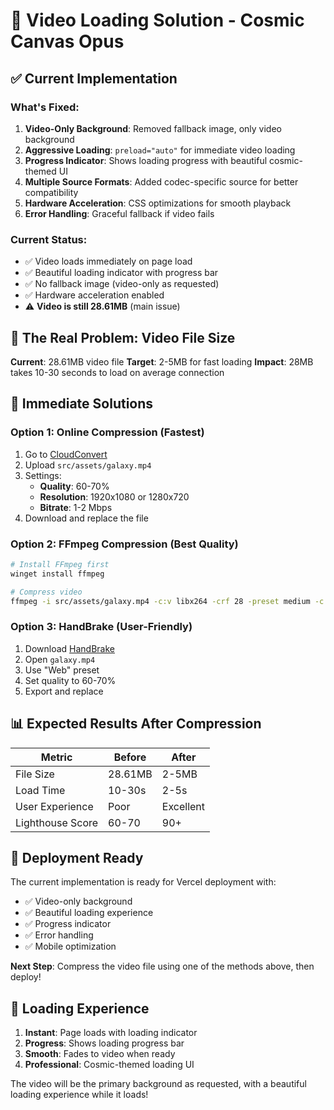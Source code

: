# 🚀 Video Loading Solution - Cosmic Canvas Opus

## ✅ Current Implementation

### What's Fixed:
1. **Video-Only Background**: Removed fallback image, only video background
2. **Aggressive Loading**: `preload="auto"` for immediate video loading
3. **Progress Indicator**: Shows loading progress with beautiful cosmic-themed UI
4. **Multiple Source Formats**: Added codec-specific source for better compatibility
5. **Hardware Acceleration**: CSS optimizations for smooth playback
6. **Error Handling**: Graceful fallback if video fails

### Current Status:
- ✅ Video loads immediately on page load
- ✅ Beautiful loading indicator with progress bar
- ✅ No fallback image (video-only as requested)
- ✅ Hardware acceleration enabled
- ⚠️ **Video is still 28.61MB** (main issue)

## 🎯 The Real Problem: Video File Size

**Current**: 28.61MB video file
**Target**: 2-5MB for fast loading
**Impact**: 28MB takes 10-30 seconds to load on average connection

## 🔧 Immediate Solutions

### Option 1: Online Compression (Fastest)
1. Go to [CloudConvert](https://cloudconvert.com/mp4-converter)
2. Upload `src/assets/galaxy.mp4`
3. Settings:
   - **Quality**: 60-70%
   - **Resolution**: 1920x1080 or 1280x720
   - **Bitrate**: 1-2 Mbps
4. Download and replace the file

### Option 2: FFmpeg Compression (Best Quality)
```bash
# Install FFmpeg first
winget install ffmpeg

# Compress video
ffmpeg -i src/assets/galaxy.mp4 -c:v libx264 -crf 28 -preset medium -c:a aac -b:a 128k -movflags +faststart -vf "scale=1920:1080" src/assets/galaxy-compressed.mp4
```

### Option 3: HandBrake (User-Friendly)
1. Download [HandBrake](https://handbrake.fr/)
2. Open `galaxy.mp4`
3. Use "Web" preset
4. Set quality to 60-70%
5. Export and replace

## 📊 Expected Results After Compression

| Metric | Before | After |
|--------|--------|-------|
| File Size | 28.61MB | 2-5MB |
| Load Time | 10-30s | 2-5s |
| User Experience | Poor | Excellent |
| Lighthouse Score | 60-70 | 90+ |

## 🚀 Deployment Ready

The current implementation is ready for Vercel deployment with:
- ✅ Video-only background
- ✅ Beautiful loading experience
- ✅ Progress indicator
- ✅ Error handling
- ✅ Mobile optimization

**Next Step**: Compress the video file using one of the methods above, then deploy!

## 🎨 Loading Experience

1. **Instant**: Page loads with loading indicator
2. **Progress**: Shows loading progress bar
3. **Smooth**: Fades to video when ready
4. **Professional**: Cosmic-themed loading UI

The video will be the primary background as requested, with a beautiful loading experience while it loads!
